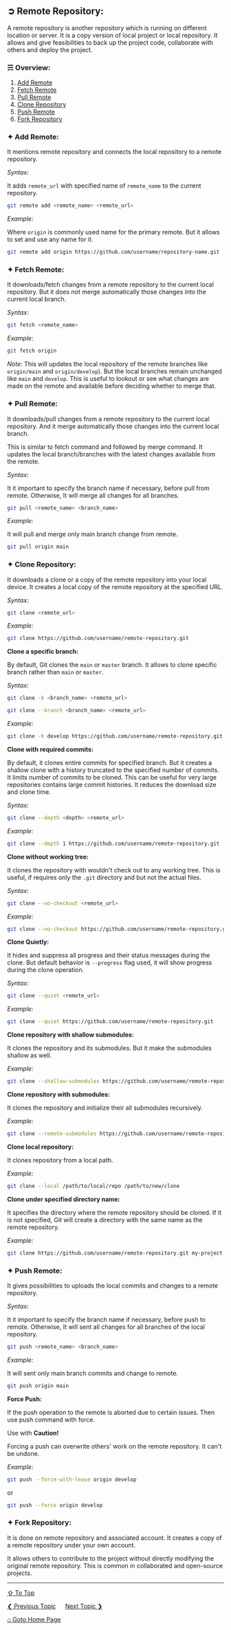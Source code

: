 ## &#10162; Remote Repository:

A remote repository is another repository which is running on different location or server. It is a copy version of local project or local repository. It allows and give feasibilities to back up the project code, collaborate with others and deploy the project.

### &#9780; Overview:
1. [Add Remote](#-add-remote)
2. [Fetch Remote](#-fetch-remote)
3. [Pull Remote](#-pull-remote)
4. [Clone Repository](#-clone-repository)
5. [Push Remote](#-push-remote)
6. [Fork Repository](#-fork-repository)

### &#10022; Add Remote:

It mentions remote repository and connects the local repository to a remote repository.

*Syntax:*

It adds `remote_url` with specified name of `remote_name` to the current repository.

```bash
git remote add <remote_name> <remote_url>
```

*Example:*

Where `origin` is commonly used name for the primary remote. But it allows to set and use any name for it.

```bash
git remote add origin https://github.com/username/repository-name.git
```

### &#10022; Fetch Remote:

It downloads/fetch changes from a remote repository to the current local repository. But it does not merge automatically those changes into the current local branch.

*Syntax:*

```bash
git fetch <remote_name>
```

*Example:*

```bash
git fetch origin
```

*Note:* This will updates the local repository of the remote branches like `origin/main` and `origin/develop`). But the local branches remain unchanged like `main` and `develop`. This is useful to lookout or see what changes are made on the remote and available before deciding whether to merge that.

### &#10022; Pull Remote:

It downloads/pull changes from a remote repository to the current local repository. And it merge automatically those changes into the current local branch.

This is similar to fetch command and followed by merge command.  It updates the local branch/branches with the latest changes available from the remote.

*Syntax:*

It it important to specify the branch name if necessary, before pull from remote. Otherwise, It will merge all changes for all branches.

```bash
git pull <remote_name> <branch_name>
```

*Example:*

It will pull and merge only main branch change from remote.

```bash
git pull origin main
```

### &#10022; Clone Repository:

It downloads a clone or a copy of the remote repository into your local device. It creates a local copy of the remote repository at the specified URL.


*Syntax:*

```bash
git clone <remote_url>
```

*Example:*

```bash
git clone https://github.com/username/remote-repository.git
```

**Clone a specific branch:**

By default, Git clones the `main` or `master` branch. It allows to clone specific branch rather than `main` or `master`.

*Syntax:*

```bash
git clone -b <branch_name> <remote_url>
```

```bash
git clone --branch <branch_name> <remote_url>
```

*Example:*

```bash
git clone -b develop https://github.com/username/remote-repository.git
```

**Clone with required commits:**

By default, it clones entire commits for specified branch. But it creates a shallow clone with a history truncated to the specified number of commits. It limits number of commits to be cloned. This can be useful for very large repositories contains large commit histories. It reduces the download size and clone time.

*Syntax:*

```bash
git clone --depth <depth> <remote_url>
```

*Example:*

```bash
git clone --depth 1 https://github.com/username/remote-repository.git
```

**Clone without working tree:**

It clones the repository with wouldn't check out to any working tree. This is useful, if requires only the `.git` directory and but not the actual files.

*Syntax:*

```bash
git clone --no-checkout <remote_url>
``` 

*Example:*

```bash
git clone --no-checkout https://github.com/username/remote-repository.git
```

**Clone Quietly:**

It hides and suppress all progress and their status messages during the clone. But default behavior is `--progress` flag used, it will show progress during the clone operation.

*Syntax:*

```bash
git clone --quiet <remote_url>
```

*Example:*

```bash
git clone --quiet https://github.com/username/remote-repository.git
```

**Clone repository with shallow submodules:**

It clones the repository and its submodules. But it make the submodules shallow as well.

*Example:*

```bash
git clone --shallow-submodules https://github.com/username/remote-repository.git
```

**Clone repository with submodules:**

It clones the repository and initialize their all submodules recursively. 

*Example:*

```bash
git clone --remote-submodules https://github.com/username/remote-repository.git
```

**Clone local repository:**

It clones repository from a local path.

*Example:*

```bash
git clone --local /path/to/local/repo /path/to/new/clone
```

**Clone under specified directory name:**

It specifies the directory where the remote repository should be cloned. If it is not specified, Git will create a directory with the same name as the remote repository.

*Example:*

```bash
git clone https://github.com/username/remote-repository.git my-project
```

### &#10022; Push Remote:

It gives possibilities to uploads the local commits and changes to a remote repository.

*Syntax:* 

It it important to specify the branch name if necessary, before push to remote. Otherwise, It will sent all changes for all branches of the local repository. 

```bash
git push <remote_name> <branch_name>
```

*Example:*

It will sent only main branch commits and change to remote.

```bash
git push origin main
```

**Force Push:**

If the push operation to the remote is aborted due to certain issues. Then use push command with force.

Use with **Caution!**

Forcing a push can overwrite others' work on the remote repository. It can't be undone.

*Example:*

```bash
git push --force-with-lease origin develop
```
or 

```bash
git push --force origin develop
```  

### &#10022; Fork Repository:

It is done on remote repository and associated account. It creates a copy of a remote repository under your own account.

It allows others to contribute to the project without directly modifying the original remote repository. This is common in collaborated and open-source projects.


---
[&#8682; To Top](#-remote-repository)

[&#10094; Previous Topic](./branch-operations.md) &emsp; [Next Topic &#10095;](./git-tags.md)

[&#8962; Goto Home Page](../README.md)
